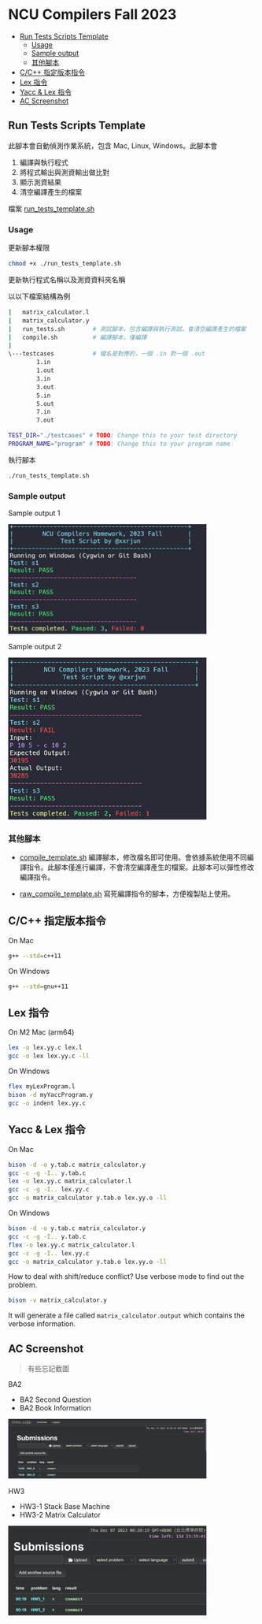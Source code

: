 # NCU Compilers Fall 2023

- [Run Tests Scripts Template](#run-tests-scripts-template)
  - [Usage](#usage)
  - [Sample output](#sample-output)
  - [其他腳本](#其他腳本)
- [C/C++ 指定版本指令](#cc-指定版本指令)
- [Lex 指令](#lex-指令)
- [Yacc \& Lex 指令](#yacc--lex-指令)
- [AC Screenshot](#ac-screenshot)

## Run Tests Scripts Template

此腳本會自動偵測作業系統，包含 Mac, Linux, Windows。此腳本會

1. 編譯與執行程式
2. 將程式輸出與測資輸出做比對
3. 顯示測資結果
4. 清空編譯產生的檔案

檔案 [run_tests_template.sh](./run_tests_template.sh)

### Usage

更新腳本權限

```bash
chmod +x ./run_tests_template.sh
```

更新執行程式名稱以及測資資料夾名稱

以以下檔案結構為例

```bash
|   matrix_calculator.l
|   matrix_calculator.y
|   run_tests.sh        # 測試腳本，包含編譯與執行測試，會清空編譯產生的檔案
|   compile.sh          # 編譯腳本，僅編譯
|
\---testcases           # 檔名是對應的，一個 .in 對一個 .out
        1.in
        1.out
        3.in
        3.out
        5.in
        5.out
        7.in
        7.out
```

```bash
TEST_DIR="./testcases" # TODO: Change this to your test directory
PROGRAM_NAME="program" # TODO: Change this to your program name
```

執行腳本

```bash
./run_tests_template.sh 
```

### Sample output

Sample output 1

<div >
    <img src="./assets/run_test_script_console_all_passed.png" width="80%">
</div>

Sample output 2

<div>
    <img src="./assets/run_test_script_console_has_failed.png" width="80%">
</div>

### 其他腳本

- [compile_template.sh](./compile_template.sh) 編譯腳本，修改檔名即可使用。會依據系統使用不同編譯指令。此腳本僅進行編譯，不會清空編譯產生的檔案。此腳本可以彈性修改編譯指令。

- [raw_compile_template.sh](./raw_compile_template.sh) 寫死編譯指令的腳本，方便複製貼上使用。

## C/C++ 指定版本指令

On Mac

```bash
g++ --std=c++11
```

On Windows

```bash
g++ --std=gnu++11
```

## Lex 指令

On M2 Mac (arm64)

```bash
lex -o lex.yy.c lex.l
gcc -o lex lex.yy.c -ll
```

On Windows

```bash
flex myLexProgram.l
bison -d myYaccProgram.y
gcc -o indent lex.yy.c
```

## Yacc & Lex 指令

On Mac

```bash
bison -d -o y.tab.c matrix_calculator.y
gcc -c -g -I.. y.tab.c
lex -o lex.yy.c matrix_calculator.l
gcc -c -g -I.. lex.yy.c
gcc -o matrix_calculator y.tab.o lex.yy.o -ll
```

On Windows

```bash
bison -d -o y.tab.c matrix_calculator.y
gcc -c -g -I.. y.tab.c
flex -o lex.yy.c matrix_calculator.l
gcc -c -g -I.. lex.yy.c
gcc -o matrix_calculator y.tab.o lex.yy.o -ll
```

How to deal with shift/reduce conflict? Use verbose mode to find out the problem.

```bash
bison -v matrix_calculator.y
```

It will generate a file called `matrix_calculator.output` which contains the verbose information.




## AC Screenshot

> 有些忘記截圖

BA2

- BA2 Second Question
- BA2 Book Information

<div>
    <img src="./assets/ac-screenshots/ba2.png" width="80%">
</div>

HW3

- HW3-1 Stack Base Machine 
- HW3-2 Matrix Calculator

<div>
    <img src="./assets/ac-screenshots/hw3.png" width="80%">
</div>

